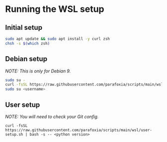 # Running the WSL setup

## Initial setup

```sh
sudo apt update && sudo apt install -y curl zsh
chsh -s $(which zsh)
```

## Debian setup

*NOTE: This is only for Debian 9.*

```sh
sudo su -
curl -fsSL https://raw.githubusercontent.com/parafoxia/scripts/main/wsl/debian-setup.sh | bash
sudo su <username>
```

## User setup

*NOTE: You will need to check your Git config.*

```
curl -fsSL https://raw.githubusercontent.com/parafoxia/scripts/main/wsl/user-setup.sh | bash -s -- <python version>
```
